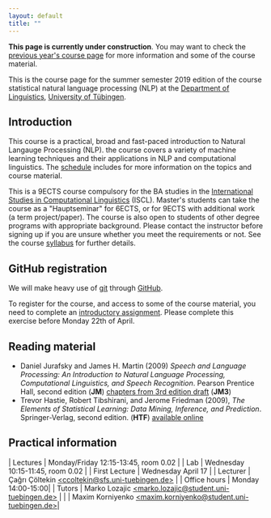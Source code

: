 ```yaml
---
layout: default
title: ""
---
```


**This page is currently under construction**.
You may want to check the
[previous year's course page](https://snlp2018.github.io/)
for more information and some of the course material.

This is the course page
for the summer semester 2019 edition of the course
statistical natural language processing (NLP)
at the [Department of Linguistics](http://sfs.uni-tuebingen.de),
[University of Tübingen](http://uni-tuebingen.de).

## Introduction

This course is a practical, broad and fast-paced introduction
to Natural Langauge Processing (NLP).
the course covers a variety of machine learning techniques
and their applications in NLP and computational linguistics.
The [schedule](schedule) includes for more information
on the topics and course material.

This is a 9ECTS course compulsory for the BA studies in
the [International Studies in Computational Linguistics](https://uni-tuebingen.de/en/faculties/faculty-of-humanities/departments/modern-languages/department-of-linguistics/courses-of-study/courses-of-study-at-the-sfs/international-studies-in-computational-linguistics/ba-programme-iscl/) (ISCL).
Master's students can take the course as a "Hauptseminar"
for 6ECTS, or for 9ECTS with additional work (a term project/paper).
The course is also open to students of other degree programs
with appropriate background.
Please contact the instructor before signing up if you are
unsure whether you meet the requirements or not.
See the course [syllabus](snlp2019-syllabus.pdf) for further details.

## GitHub registration

We will make heavy use of [git](https://git-scm.com/) through
[GitHub](https://github.com/).

To register for the course, and access to some of the course material,
you need to complete an 
[introductory assignment](https://snlp2019.github.io/a0/).
Please complete this exercise before Monday 22th of April.

## Reading material
- Daniel Jurafsky and James H. Martin (2009)
  _Speech and Language Processing:
   An Introduction to Natural Language Processing,
   Computational Linguistics, and Speech Recognition_.
   Pearson Prentice Hall, second edition (**JM**)
   [chapters from 3rd edition draft](http://web.stanford.edu/~jurafsky/slp3/)
   (**JM3**)
- Trevor Hastie, Robert Tibshirani, and Jerome Friedman (2009),
  _The Elements of Statistical Learning:
   Data Mining, Inference, and Prediction_.
   Springer-Verlag, second edition. (**HTF**)
   [available online](http://web.stanford.edu/~hastie/ElemStatLearn/)

## Practical information


| Lectures      | Monday/Friday 12:15-13:45, room 0.02 |
| Lab  			| Wednesday 10:15-11:45, room 0.02 |
| First Lecture | Wednesday April 17 |
| Lecturer      | Çağrı Çöltekin [\<ccoltekin@sfs.uni-tuebingen.de\>](mailto:ccoltekin@sfs.uni-tuebingen.de) |
| Office hours  | Monday 14:00-15:00|
| Tutors        | Marko Lozajic [\<marko.lozajic@student.uni-tuebingen.de\>](mailto:marko.lozajic@student.uni-tuebingen.de) |
|               | Maxim Korniyenko [\<maxim.korniyenko@student.uni-tuebingen.de\>](mailto:maxim.korniyenko@student.uni-tuebingen.de)|

